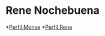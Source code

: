 # Rene Nochebuena

*[Perfil Monse](https://www.facebook.com/monse.apud)
*[Perfil Rene](https://www.facebook.com/rene.nochebuenaguerrero)
